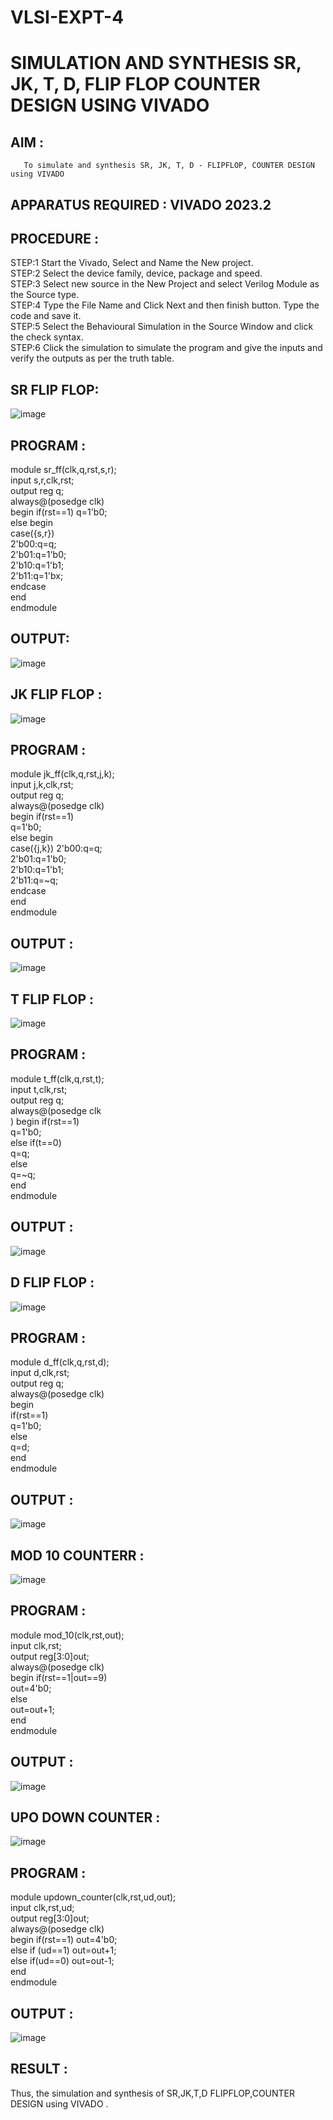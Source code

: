 # VLSI-EXPT-4
# SIMULATION AND SYNTHESIS SR, JK, T, D, FLIP FLOP COUNTER DESIGN USING VIVADO
## AIM :
       To simulate and synthesis SR, JK, T, D - FLIPFLOP, COUNTER DESIGN using VIVADO
## APPARATUS REQUIRED : VIVADO 2023.2
## PROCEDURE :
STEP:1 Start the Vivado, Select and Name the New project.<br>
STEP:2 Select the device family, device, package and speed.<br>
STEP:3 Select new source in the New Project and select Verilog Module as the Source type.<br>
STEP:4 Type the File Name and Click Next and then finish button. Type the code and save it.<br>
STEP:5 Select the Behavioural Simulation in the Source Window and click the check syntax.<br>
STEP:6 Click the simulation to simulate the program and give the inputs and verify the outputs as per the truth table.<br>
## SR FLIP FLOP:
![image](https://github.com/JAYASHREEER/VLSI-EXPT-4/assets/166278992/1029c59f-21ba-4978-bdf4-93f0510a2545)
## PROGRAM :
module sr_ff(clk,q,rst,s,r);<br>
input s,r,clk,rst; <br>
output reg q;<br>
always@(posedge clk)<br>
begin if(rst==1) q=1'b0;<br> 
else begin<br>
case({s,r})<br> 
2'b00:q=q;<br>
2'b01:q=1'b0;<br>
2'b10:q=1'b1;<br>
2'b11:q=1'bx;<br>
endcase<br> 
end<br> 
endmodule
## OUTPUT: 
![image](https://github.com/JAYASHREEER/VLSI-EXPT-4/assets/166278992/921af2d7-c7b0-4842-a250-af75cebab437)

## JK FLIP FLOP :
![image](https://github.com/JAYASHREEER/VLSI-EXPT-4/assets/166278992/b2da2efb-f73b-43ae-8a89-c106eb35cc2d)
## PROGRAM :
module jk_ff(clk,q,rst,j,k);<br>
input j,k,clk,rst;<br> 
output reg q;<br>
always@(posedge clk)<br>
begin if(rst==1) <br>
q=1'b0;<br>
else begin<br>
case({j,k})<nbr> 
2'b00:q=q;<br>
2'b01:q=1'b0;<br>
2'b10:q=1'b1;<br> 
2'b11:q=~q;<br> 
endcase<br>
end<br> 
endmodule
## OUTPUT :
![image](https://github.com/JAYASHREEER/VLSI-EXPT-4/assets/166278992/043f78c4-566b-4c34-b033-10849c7a004b)

## T FLIP FLOP :
![image](https://github.com/JAYASHREEER/VLSI-EXPT-4/assets/166278992/08491943-9453-4e7d-958b-c847f82b9af2)
## PROGRAM :
module t_ff(clk,q,rst,t);<br>
input t,clk,rst;<br> 
output reg q;<br> 
always@(posedge clk<br>) 
begin if(rst==1) <br>q=1'b0;<br> else if(t==0)<br> q=q;<br> else<br>
q=~q;<br> 
end<br> 
endmodule
## OUTPUT :
![image](https://github.com/JAYASHREEER/VLSI-EXPT-4/assets/166278992/e14f60ca-26c0-4f48-9507-f7a2ddb8d149)

## D FLIP FLOP :
![image](https://github.com/JAYASHREEER/VLSI-EXPT-4/assets/166278992/6277a127-0aea-41bd-bba9-5bbd41a4c440)
## PROGRAM :
module d_ff(clk,q,rst,d);<br>
input d,clk,rst;<br>
output reg q;<br> 
always@(posedge clk)<br>
begin<br>
if(rst==1)<br> 
q=1'b0;<br>
else<br> q=d;<br>
end<br> endmodule<br>
## OUTPUT :
![image](https://github.com/JAYASHREEER/VLSI-EXPT-4/assets/166278992/c23e8684-f469-4925-9f0f-01c1b72152c8)

## MOD 10 COUNTERR :
![image](https://github.com/JAYASHREEER/VLSI-EXPT-4/assets/166278992/048676d5-db25-4750-8231-696abb87f270)
## PROGRAM :
module mod_10(clk,rst,out);<br> 
input clk,rst;<br>
output reg[3:0]out;<br> 
always@(posedge clk)<br>
begin if(rst==1|out==9) <br>
out=4'b0;<br>
else<br>
out=out+1;<br>
end<br>
endmodule
## OUTPUT :
![image](https://github.com/JAYASHREEER/VLSI-EXPT-4/assets/166278992/76db017c-fe86-43ba-b69f-d62577dd4793)

## UPO DOWN COUNTER :
![image](https://github.com/JAYASHREEER/VLSI-EXPT-4/assets/166278992/dac62a99-31fb-4561-bc0f-3e0ae8676b14)

## PROGRAM :
module updown_counter(clk,rst,ud,out);<br> 
input clk,rst,ud;<br>
output reg[3:0]out;<br> 
always@(posedge clk)<br> 
begin if(rst==1) out=4'b0;<br> 
else if (ud==1) out=out+1;<br> 
else if(ud==0) out=out-1;<br> 
end<br> endmodule
## OUTPUT :
![image](https://github.com/JAYASHREEER/VLSI-EXPT-4/assets/166278992/279bf052-67e8-4f31-a246-691c246aad85)

## RESULT :
 Thus, the simulation and synthesis of SR,JK,T,D FLIPFLOP,COUNTER DESIGN using VIVADO .











